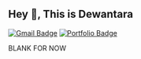 ## Hey 👋, This is Dewantara
[![Gmail Badge](https://img.shields.io/badge/-GoodGuyzaxx@gmail.com-c14438?style=flat&logo=Gmail&logoColor=white&link=mailto:GoodGuyzaxx@gmail.com)](mailto:GoodGuyzaxx@gmail.com) 
[![Portfolio Badge](https://img.shields.io/badge/portfolio-web-blue?style=flat&link=https://dewantara.netlify.app//)](https://dewantara.netlify.app//) <p align='left'>BLANK FOR NOW
</p>
